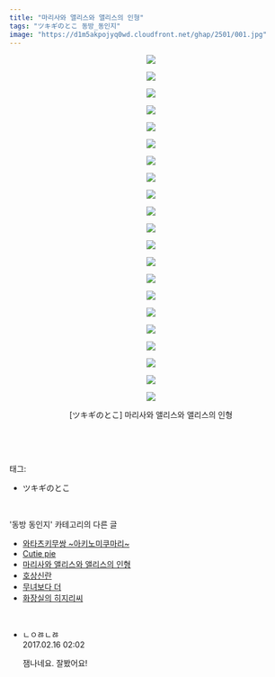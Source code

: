 ```yaml
---
title: "마리사와 앨리스와 앨리스의 인형"
tags: "ツキギのとこ 동방_동인지"
image: "https://d1m5akpojyq0wd.cloudfront.net/ghap/2501/001.jpg"
---
```

<div class="article">
<p style="text-align: center; clear: none; float: none;"><img src="{{ site.imgserver6 }}/ghap/2501/001.jpg"/></p>
<p style="text-align: center; clear: none; float: none;"><img src="{{ site.imgserver6 }}/ghap/2501/002.jpg"/></p>
<p style="text-align: center; clear: none; float: none;"><img src="{{ site.imgserver6 }}/ghap/2501/003.jpg"/></p>
<p style="text-align: center; clear: none; float: none;"><img src="{{ site.imgserver6 }}/ghap/2501/004.jpg"/></p>
<p style="text-align: center; clear: none; float: none;"><img src="{{ site.imgserver6 }}/ghap/2501/005.jpg"/></p>
<p style="text-align: center; clear: none; float: none;"><img src="{{ site.imgserver6 }}/ghap/2501/006.jpg"/></p>
<p style="text-align: center; clear: none; float: none;"><img src="{{ site.imgserver6 }}/ghap/2501/007.jpg"/></p>
<p style="text-align: center; clear: none; float: none;"><img src="{{ site.imgserver6 }}/ghap/2501/008.jpg"/></p>
<p style="text-align: center; clear: none; float: none;"><img src="{{ site.imgserver6 }}/ghap/2501/009.jpg"/></p>
<p style="text-align: center; clear: none; float: none;"><img src="{{ site.imgserver6 }}/ghap/2501/010.jpg"/></p>
<p style="text-align: center; clear: none; float: none;"><img src="{{ site.imgserver6 }}/ghap/2501/011.jpg"/></p>
<p style="text-align: center; clear: none; float: none;"><img src="{{ site.imgserver6 }}/ghap/2501/012.jpg"/></p>
<p style="text-align: center; clear: none; float: none;"><img src="{{ site.imgserver6 }}/ghap/2501/013.jpg"/></p>
<p style="text-align: center; clear: none; float: none;"><img src="{{ site.imgserver6 }}/ghap/2501/014.jpg"/></p>
<p style="text-align: center; clear: none; float: none;"><img src="{{ site.imgserver6 }}/ghap/2501/015.jpg"/></p>
<p style="text-align: center; clear: none; float: none;"><img src="{{ site.imgserver6 }}/ghap/2501/016.jpg"/></p>
<p style="text-align: center; clear: none; float: none;"><img src="{{ site.imgserver6 }}/ghap/2501/017.jpg"/></p>
<p style="text-align: center; clear: none; float: none;"><img src="{{ site.imgserver6 }}/ghap/2501/018.jpg"/></p>
<p style="text-align: center; clear: none; float: none;"><img src="{{ site.imgserver6 }}/ghap/2501/019.jpg"/></p>
<p style="text-align: center; clear: none; float: none;"><img src="{{ site.imgserver6 }}/ghap/2501/020.jpg"/></p>
<p style="text-align: center; clear: none; float: none;"><img src="{{ site.imgserver6 }}/ghap/2501/021.jpg"/></p>
<p style="text-align: center; clear: none; float: none;">[ツキギのとこ] 마리사와 앨리스와 앨리스의 인형</p>
<p><br/></p>
</div><br/>
<div class="tagTrail">
<p>태그: </p>
<ul>
<li>ツキギのとこ</li>
</ul>
</div><br/>
<div class="another">
<p>'동방 동인지' 카테고리의 다른 글</p>
<ul>
<li><a href="/ghap_2504">와타츠키무쌍 ~아키노미쿠마리~</a></li>
<li><a href="/ghap_2503">Cutie pie</a></li>
<li><a href="/ghap_2501">마리사와 앨리스와 앨리스의 인형</a></li>
<li><a href="/ghap_2500">호상신란</a></li>
<li><a href="/ghap_2498">무녀보다 더</a></li>
<li><a href="/ghap_2497">화장실의 히지리씨</a></li>
</ul>
</div><br/>
<div class="cb_module cb_fluid">
<div class="cb_wrt cb_profile">
<div class="comment">
<ul>
<li class="cb_thumb_off" id="comment14916605">
<div class="cb_comment_area">
<div class="cb_info_area">
<div class="cb_section">
<span class="cb_nick_name">ㄴㅇㅀㄴㅀ</span>
</div>
<div class="cb_section">
<span class="cb_date">2017.02.16 02:02 </span>
</div>
</div>
<div class="cb_dsc_comment">
<p class="cb_dsc">
											잼나네요. 잘봤어요!
										</p>
</div>
</div></li>
</ul>
</div>
</div><!-- commentList close -->
</div><br/>
